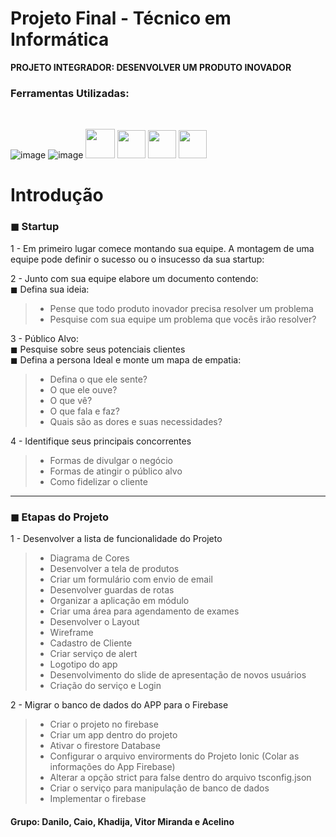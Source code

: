 # Projeto Final - Técnico em Informática<br> 
**PROJETO INTEGRADOR: DESENVOLVER UM PRODUTO INOVADOR**<br> 



<h3>Ferramentas Utilizadas:</h3><br> 

![image](https://user-images.githubusercontent.com/56053290/218258400-46b576f3-03c0-4557-b984-189c104e5a51.png)
![image](https://user-images.githubusercontent.com/56053290/218258497-d0ddc8bf-a8dc-45b2-aba5-4614700e73d5.png)
<img src="https://cdn-icons-png.flaticon.com/512/1051/1051275.png" width="47px" />
<img src="https://uxwing.com/wp-content/themes/uxwing/download/brands-and-social-media/ionic-icon.png" width="45px" />
<img src="https://seeklogo.com/images/A/angular-icon-logo-9946B9795D-seeklogo.com.png" width="45px" />
<img src="https://img.icons8.com/color/480/firebase.png" width="45px" />

<h1>Introdução</h1>

<h3>◼ Startup</h3>

1 - Em primeiro lugar comece montando sua equipe. A montagem de uma equipe pode definir o sucesso ou o insucesso da sua startup:<br>

2 - Junto com sua equipe elabore um documento contendo:<br> 
    ◼  Defina sua ideia:<br>
>- Pense que todo produto inovador precisa resolver um problema<br>
>- Pesquise com sua equipe um problema que vocês irão resolver?<br>    
    
3 - Público Alvo:<br>
◼ Pesquise sobre seus potenciais clientes<br>
◼ Defina a persona Ideal e  monte um mapa de empatia:<br>
>- Defina o que ele sente?<br>
>- O que ele ouve?<br>
>- O que vê?<br>
>- O que fala e faz?<br>
>- Quais são as dores e suas necessidades?<br>


4 - Identifique seus principais concorrentes<br>
>- Formas de divulgar o negócio<br>
>- Formas de atingir o público alvo<br>
>- Como fidelizar o cliente<br>


<hr>
<h3>◼ Etapas do Projeto</h3>

1 - Desenvolver a lista de funcionalidade do Projeto<br>
>- Diagrama de Cores<br>
>- Desenvolver a tela de produtos<br>
>- Criar um formulário com envio de email<br>
>- Desenvolver guardas de rotas<br>
>- Organizar a aplicação em módulo<br>
>- Criar uma área para agendamento de exames<br>
>- Desenvolver o Layout<br>
>- Wireframe<br>
>- Cadastro de Cliente<br>
>- Criar serviço de alert<br>
>- Logotipo do app<br>
>- Desenvolvimento do slide de apresentação de novos usuários<br>
>- Criação do serviço e Login<br>

2 - Migrar o banco de dados do APP para o Firebase<br>
>- Criar o projeto no firebase<br>
>- Criar um app dentro do projeto<br>
>- Ativar o firestore Database<br>
>- Configurar o arquivo envirorments do Projeto Ionic (Colar as informações do App Firebase)<br>
>- Alterar a opção strict para false dentro do arquivo tsconfig.json<br>
>- Criar o serviço para manipulação de banco de dados<br>
>- Implementar o firebase

#### Grupo:  Danilo, Caio, Khadija, Vitor Miranda e Acelino
